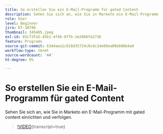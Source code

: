 ```yaml
---
title: So erstellen Sie ein E-Mail-Programm für gated Content
description: Sehen Sie sich an, wie Sie in Marketo ein E-Mail-Programm mit gated content einrichten und verfolgen.
role: User
level: Beginner
jira: KT-10746
thumbnail: 345465.jpeg
exl-id: 03c73fa5-45b1-4f4b-8ffb-2e206bfe2736
feature: Programs
source-git-commit: 63d4aea1c818d35724c0cdc14e69ea00eb06b4a0
workflow-type: tm+mt
source-wordcount: '44'
ht-degree: 0%

---
```


# So erstellen Sie ein E-Mail-Programm für gated Content

Sehen Sie sich an, wie Sie in Marketo ein E-Mail-Programm mit gated content einrichten und verfolgen.

>[!VIDEO](https://video.tv.adobe.com/v/3416216/?quality=12&learn=on&captions=ger){transcript=true}

